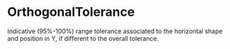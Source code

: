 OrthogonalTolerance
===================

Indicative (95%-100%) range tolerance associated to the horizontal shape and position in Y, if different to the overall tolerance.
